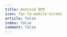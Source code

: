 ```yaml
---
title: Android 软件
icon: fas fa-mobile-screen
article: false
index: false
comment: false
---
```


<Catalog />
